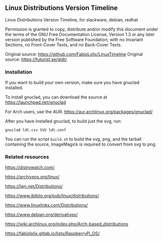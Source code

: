 ## Linux Distributions Version Timeline

Linux Distributions Version Timeline, for slackware, debian, redhat

Permission is granted to copy, distribute and/or modify this document
under the terms of the GNU Free Documentation License, Version 1.3 or
any later version published by the Free Software Foundation; with no
Invariant Sections, no Front-Cover Texts, and no Back-Cover Texts.

Original source: https://github.com/FabioLolix/LinuxTimeline
Original source: https://futurist.se/gldt/


### Installation

If you want to build your own version, make sure you have gnuclad
installed.

To install gnuclad, you can download the source at https://launchpad.net/gnuclad

For Arch users, use the AUR: https://aur.archlinux.org/packages/gnuclad/

After you have installed gnuclad, to build just the svg, run:

    gnuclad ldt.csv SVG ldt.conf

You can run the script `build.sh` to build the svg, png, and the tarball
containing the source, ImageMagick is required to convert from svg to png.




### Related resources

https://distrowatch.com/

https://archiveos.org/linux/

https://lwn.net/Distributions/

https://www.ibiblio.org/pub/linux/distributions/

https://www.linuxlinks.com/Distributions/

https://www.debian.org/derivatives/

https://wiki.archlinux.org/index.php/Arch-based_distributions

https://fabiololix.gitlab.io/lists/RaspberryPi_OS/
